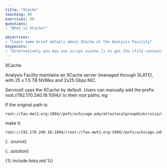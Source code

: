 ```yaml
---
title: "XCache"
teaching: 00
exercises: 00
questions:
- "What is XCache?"

objectives:
- "Learn some brief details about XCache at the Analysis Facility"
keypoints:
- "Alternatively you may use script xcache_ls to get the cfile containing the best paths to access all the files in their dataset."
---
```


XCache

Analysis Facility maintains an XCache server (managed through SLATE), with 25 x 1.5 TB NVMes and 2x25 Gbps NIC.

ServiceX uses the XCache by default. Users can manually add the prefix root://192.170.240.18:1094// to their root paths, eg:

If the original path is:

```
root://fax.mwt2.org:1094//pnfs/uchicago.edu/atlaslocalgroupdisk/rucio/user/mgeyik/63/c4/user.mgeyik.26617246._000006.out.root
```

make it:

```
root://192.170.240.18:1094//root://fax.mwt2.org:1094//pnfs/uchicago.edu/atlaslocalgroupdisk/rucio/user/mgeyik/63/c4/user.mgeyik.26617246._000006.out.root
```


{: .source}

{: .solution}


{% include links.md %}

